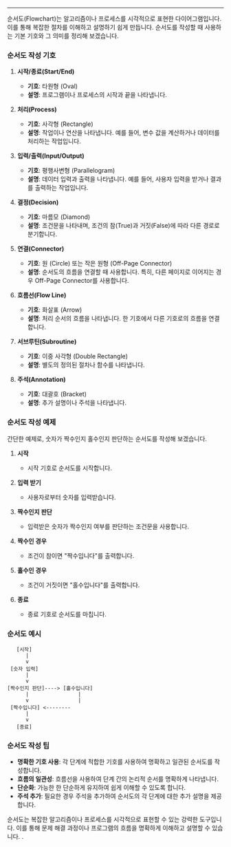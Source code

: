 
---
순서도(Flowchart)는 알고리즘이나 프로세스를 시각적으로 표현한 다이어그램입니다. 이를 통해 복잡한 절차를 이해하고 설명하기 쉽게 만듭니다. 순서도를 작성할 때 사용하는 기본 기호와 그 의미를 정리해 보겠습니다.

### 순서도 작성 기호

1. **시작/종료(Start/End)**
   - **기호**: 타원형 (Oval)
   - **설명**: 프로그램이나 프로세스의 시작과 끝을 나타냅니다.

2. **처리(Process)**
   - **기호**: 사각형 (Rectangle)
   - **설명**: 작업이나 연산을 나타냅니다. 예를 들어, 변수 값을 계산하거나 데이터를 처리하는 작업입니다.

3. **입력/출력(Input/Output)**
   - **기호**: 평행사변형 (Parallelogram)
   - **설명**: 데이터 입력과 출력을 나타냅니다. 예를 들어, 사용자 입력을 받거나 결과를 출력하는 작업입니다.

4. **결정(Decision)**
   - **기호**: 마름모 (Diamond)
   - **설명**: 조건문을 나타내며, 조건의 참(True)과 거짓(False)에 따라 다른 경로로 분기합니다.

5. **연결(Connector)**
   - **기호**: 원 (Circle) 또는 작은 원형 (Off-Page Connector)
   - **설명**: 순서도의 흐름을 연결할 때 사용합니다. 특히, 다른 페이지로 이어지는 경우 Off-Page Connector를 사용합니다.

6. **흐름선(Flow Line)**
   - **기호**: 화살표 (Arrow)
   - **설명**: 처리 순서의 흐름을 나타냅니다. 한 기호에서 다른 기호로의 흐름을 연결합니다.

7. **서브루틴(Subroutine)**
   - **기호**: 이중 사각형 (Double Rectangle)
   - **설명**: 별도의 정의된 절차나 함수를 나타냅니다.

8. **주석(Annotation)**
   - **기호**: 대괄호 (Bracket)
   - **설명**: 추가 설명이나 주석을 나타냅니다.

### 순서도 작성 예제

간단한 예제로, 숫자가 짝수인지 홀수인지 판단하는 순서도를 작성해 보겠습니다.

1. **시작**
   - 시작 기호로 순서도를 시작합니다.

2. **입력 받기**
   - 사용자로부터 숫자를 입력받습니다.

3. **짝수인지 판단**
   - 입력받은 숫자가 짝수인지 여부를 판단하는 조건문을 사용합니다.

4. **짝수인 경우**
   - 조건이 참이면 "짝수입니다"를 출력합니다.

5. **홀수인 경우**
   - 조건이 거짓이면 "홀수입니다"를 출력합니다.

6. **종료**
   - 종료 기호로 순서도를 마칩니다.

### 순서도 예시

```plaintext
   [시작]
      |
      v
 [숫자 입력]
      |
      v
[짝수인지 판단]----> [홀수입니다]
      |                |
      v                |
 [짝수입니다] <--------
      |
      v
   [종료]
```

### 순서도 작성 팁

- **명확한 기호 사용**: 각 단계에 적합한 기호를 사용하여 명확하고 일관된 순서도를 작성합니다.
- **흐름의 일관성**: 흐름선을 사용하여 단계 간의 논리적 순서를 명확하게 나타냅니다.
- **단순화**: 가능한 한 단순하게 유지하여 쉽게 이해할 수 있도록 합니다.
- **주석 추가**: 필요한 경우 주석을 추가하여 순서도의 각 단계에 대한 추가 설명을 제공합니다.

순서도는 복잡한 알고리즘이나 프로세스를 시각적으로 표현할 수 있는 강력한 도구입니다. 이를 통해 문제 해결 과정이나 프로그램의 흐름을 명확하게 이해하고 설명할 수 있습니다.
.